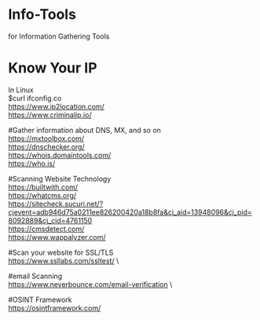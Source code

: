 # Info-Tools
for Information Gathering Tools

# Know Your IP
In Linux \
$curl ifconfig.co \
https://www.ip2location.com/ \
https://www.criminalip.io/

#Gather information about DNS, MX, and so on \
https://mxtoolbox.com/ \
https://dnschecker.org/ \
https://whois.domaintools.com/ \
https://who.is/

#Scanning Website Technology \
https://builtwith.com/ \
https://whatcms.org/ \
https://sitecheck.sucuri.net/?cjevent=adb946d75a0211ee826200420a18b8fa&cj_aid=13948096&cj_pid=8092889&cj_cid=4761150 \
https://cmsdetect.com/ \
https://www.wappalyzer.com/

#Scan your website for SSL/TLS \
https://www.ssllabs.com/ssltest/ \

#email Scanning \
https://www.neverbounce.com/email-verification \

#OSINT Framework \
https://osintframework.com/
